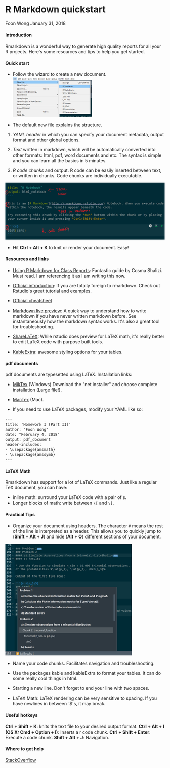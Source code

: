 R Markdown quickstart
================
Foon Wong
January 31, 2018

#### Introduction

Rmarkdown is a wonderful way to generate high quality reports for all your R projects. Here's some resources and tips to help you get started.

#### Quick start

-   Follow the wizard to create a new document.
    <img src="newfile.png" width="250" />

-   The default new file explains the structure.

1.  *YAML header* in which you can specify your document metadata, output format and other global options.

2.  *Text* written in markdown, which will be automatically converted into other formats: html, pdf, word documents and etc. The syntax is simple and you can learn all the basics in 5 minutes.

3.  *R code chunks* and output. R code can be easily inserted between text, or written in chunks. Code chunks are individually executable.

<img src="default.png" width="600" />

-   Hit **Ctrl + Alt + K** to knit or render your document. Easy!

#### Resources and links

-   [Using R Markdown for Class Reports](http://www.stat.cmu.edu/~cshalizi/rmarkdown/): Fantastic guide by Cosma Shalizi. Must read. I am referencing it as I am writing this now.

-   [Official introduction](http://rmarkdown.rstudio.com/lesson-1.html): If you are totally foreign to rmarkdown. Check out Rstudio's great tutorial and examples.

-   [Official cheatsheet](https://github.com/rstudio/cheatsheets/raw/master/rmarkdown-2.0.pdf)

-   [Markdown live preview](http://markdownlivepreview.com/): A quick way to understand how to write markdown if you have never written markdown before. See instantaneously how the markdown syntax works. It's also a great tool for troubleshooting.

-   [ShareLaTeX](https://www.sharelatex.com/): While rstudio does preview for LaTeX math, it's really better to edit LaTeX code with purpose built tools.

-   [KableExtra](https://haozhu233.github.io/kableExtra/): awesome styling options for your tables.

#### pdf documents

pdf documents are typesetted using LaTeX. Installation links:
- [MikTex](https://miktex.org/download) (Windows) Download the "net installer" and choose complete installation (Large file!).

-   [MacTex](https://tug.org/mactex/mactex-download.html) (Mac).

-   If you need to use LaTeX packages, modify your YAML like so:

<!-- -->

    ---
    title: 'Homework I (Part II)'
    author: "Foon Wong"
    date: "February 4, 2018"
    output: pdf_document
    header-includes:
    - \usepackage{amsmath}
    - \usepackage{amssymb}
    ---

#### LaTeX Math

Rmarkdown has support for a lot of LaTeX commands. Just like a regular TeX document, you can have:
- inline math: surround your LaTeX code with a pair of `$`.
- Longer blocks of math: write between `\[` and `\]`.

#### Practical Tips

-   Organize your document using headers. The character `#` means the rest of the line is interpreted as a header. This allows you to quickly jump to (**Shift + Alt + J**) and hide (**Alt + O**) different sections of your document.

<img src="navigation.png" width="400" />

-   Name your code chunks. Facilitates navigation and troubleshooting.

-   Use the packages kable and kableExtra to format your tables. It can do some really cool things in html.

-   Starting a new line. Don't forget to end your line with two spaces.

-   LaTeX Math: LaTeX rendering can be very sensitive to spacing. If you have newlines in between \`$'s, it may break.

#### Useful hotkeys

**Ctrl + Shift + K**: knits the text file to your desired output format.
**Ctrl + Alt + I (OS X: Cmd + Option + I)**: Inserts a r code chunk.
**Ctrl + Shift + Enter**: Execute a code chunk.
**Shift + Alt + J**: Navigation.

#### Where to get help

[StackOverflow](https://stackoverflow.com/)
